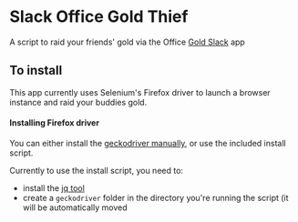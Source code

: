 # Slack Office Gold Thief

A script to raid your friends' gold via the Office [Gold Slack](http://officegold.fruktorum.com/office_gold) app

## To install

This app currently uses Selenium's Firefox driver to launch a browser instance and raid your buddies gold.

#### Installing Firefox driver

You can either install the [geckodriver manually](https://github.com/mozilla/geckodriver/releases), or use the included install script.

Currently to use the install script, you need to:

- install the [jq tool](https://stedolan.github.io/jq/)
- create a `geckodriver` folder in the directory you're running the script (it will be automatically moved
